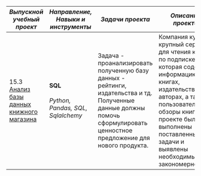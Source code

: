 | *Выпускной учебный проект*                       | *Направление,<br />Навыки и инструменты*                  | *Задачи проекта*                 | *Описание проекта*                      |
| ---------------------------------------  | ------------------------------    | -------------------------------- | ----------------------------------------|
| 15.3 [Анализ базы данных книжного магазина](https://github.com/OrlovaD/Portfolio/blob/main/SQL%20graduation/15_final_SQL_project.ipynb) | **SQL**<br /><br />_Python, Pandas, SQL, Sqlalchemy_ | Задача - проанализировать полученную базу данных - рейтинги, издательства и тд. Полученные данные должны помочь сформулировать ценностное предложение для нового продукта. | Компания купила крупный сервис для чтения книг по подписке, которая содержит информацию о книгах, издательствах, авторах, а также пользовательские обзоры книг. В проекте были выполнены поставленные задачи и выявлены необходимые закономерности. |
